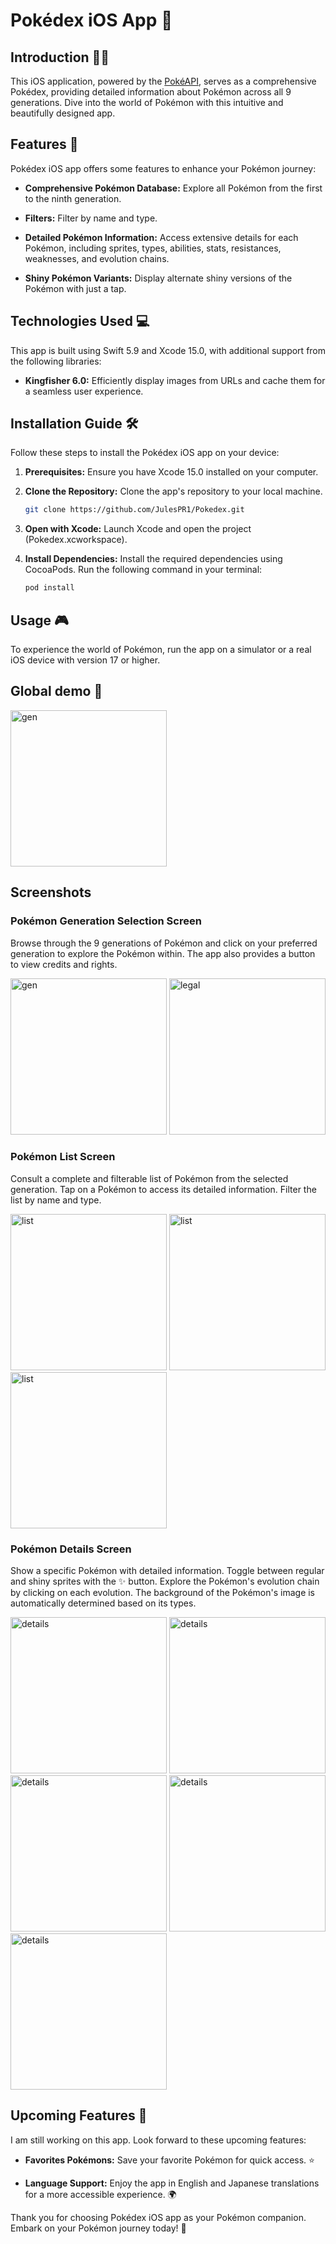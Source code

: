 # Pokédex iOS App 📱

## Introduction 🧑‍💻

This iOS application, powered by the [PokéAPI](https://api-pokemon-fr.vercel.app/), serves as a comprehensive Pokédex, providing detailed information about Pokémon across all 9 generations. Dive into the world of Pokémon with this intuitive and beautifully designed app.

## Features 🧩

Pokédex iOS app offers some features to enhance your Pokémon journey:

- **Comprehensive Pokémon Database:** Explore all Pokémon from the first to the ninth generation.

- **Filters:** Filter by name and type.
  
- **Detailed Pokémon Information:** Access extensive details for each Pokémon, including sprites, types, abilities, stats, resistances, weaknesses, and evolution chains.

- **Shiny Pokémon Variants:** Display alternate shiny versions of the Pokémon with just a tap.

## Technologies Used 💻

This app is built using Swift 5.9 and Xcode 15.0, with additional support from the following libraries:

- **Kingfisher 6.0:** Efficiently display images from URLs and cache them for a seamless user experience.

## Installation Guide 🛠️

Follow these steps to install the Pokédex iOS app on your device:

1. **Prerequisites:** Ensure you have Xcode 15.0 installed on your computer.

2. **Clone the Repository:** Clone the app's repository to your local machine.

   ```bash
   git clone https://github.com/JulesPR1/Pokedex.git
   ```

3. **Open with Xcode:** Launch Xcode and open the project (Pokedex.xcworkspace).

4. **Install Dependencies:** Install the required dependencies using CocoaPods. Run the following command in your terminal:

   ```bash
   pod install
   ```

## Usage 🎮

To experience the world of Pokémon, run the app on a simulator or a real iOS device with version 17 or higher.

## Global demo 📲

<img src="/README_assets/demo.gif" alt="gen" style="width:250px;"/>

## Screenshots

### Pokémon Generation Selection Screen

Browse through the 9 generations of Pokémon and click on your preferred generation to explore the Pokémon within. The app also provides a button to view credits and rights.

<p float="left">

<img src="/README_assets/gen_choice.jpg" alt="gen" style="width:250px;"/>

<img src="/README_assets/legal.jpg" alt="legal" style="width:250px;"/>

</p>

### Pokémon List Screen

Consult a complete and filterable list of Pokémon from the selected generation. Tap on a Pokémon to access its detailed information. Filter the list by name and type. 

<p float="left">

<img src="/README_assets/pokemon_list_1.png" alt="list" style="width:250px;"/>
<img src="/README_assets/pokemon_list_2.jpg" alt="list" style="width:250px;"/>
<img src="/README_assets/pokemon_list_3.jpg" alt="list" style="width:250px;"/>

</p>

### Pokémon Details Screen

Show a specific Pokémon with detailed information. Toggle between regular and shiny sprites with the ✨ button. Explore the Pokémon's evolution chain by clicking on each evolution. The background of the Pokémon's image is automatically determined based on its types.

<img src="/README_assets/p_1.jpg" alt="details" style="width:250px;"/>
<img src="/README_assets/p_2.png" alt="details" style="width:250px;"/>
<img src="/README_assets/p_3.gif" alt="details" style="width:250px;"/>
<img src="/README_assets/p_4.png" alt="details" style="width:250px;"/>
<img src="/README_assets/p_5.jpg" alt="details" style="width:250px;"/>

## Upcoming Features 🚧

I am still working on this app. Look forward to these upcoming features:

- **Favorites Pokémons:** Save your favorite Pokémon for quick access. ⭐
  
- **Language Support:** Enjoy the app in English and Japanese translations for a more accessible experience. 🌍

Thank you for choosing Pokédex iOS app as your Pokémon companion. Embark on your Pokémon journey today! 🌟